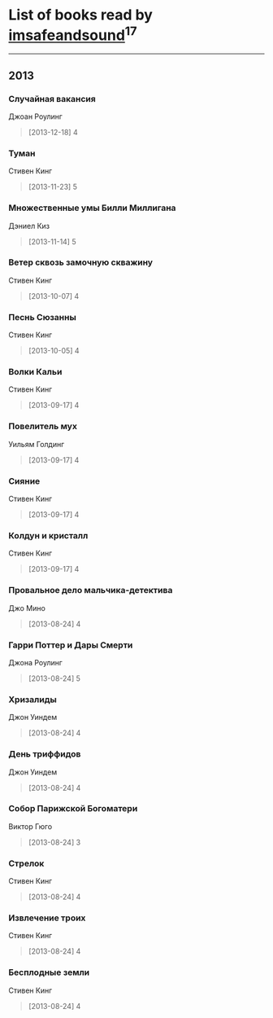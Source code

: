 # List of books read by [imsafeandsound](http://vk.com/id146553327)<sup>17</sup>
---

## 2013

### Случайная вакансия
Джоан Роулинг
> [2013-12-18] 4


### Туман
Стивен Кинг
> [2013-11-23] 5


### Множественные умы Билли Миллигана
Дэниел Киз
> [2013-11-14] 5


### Ветер сквозь замочную скважину
Стивен Кинг
> [2013-10-07] 4


### Песнь Сюзанны
Стивен Кинг
> [2013-10-05] 4


### Волки Кальи
Стивен Кинг
> [2013-09-17] 4


### Повелитель мух
Уильям Голдинг
> [2013-09-17] 4


### Сияние
Стивен Кинг
> [2013-09-17] 4


### Колдун и кристалл
Стивен Кинг
> [2013-09-17] 4


### Провальное дело мальчика-детектива
Джо Мино
> [2013-08-24] 4


### Гарри Поттер и Дары Смерти
Джона Роулинг
> [2013-08-24] 5


### Хризалиды
Джон Уиндем
> [2013-08-24] 4


### День триффидов
Джон Уиндем
> [2013-08-24] 4


### Собор Парижской Богоматери
Виктор Гюго
> [2013-08-24] 3


### Стрелок
Стивен Кинг
> [2013-08-24] 4


### Извлечение троих
Стивен Кинг
> [2013-08-24] 4


### Бесплодные земли
Стивен Кинг
> [2013-08-24] 4



